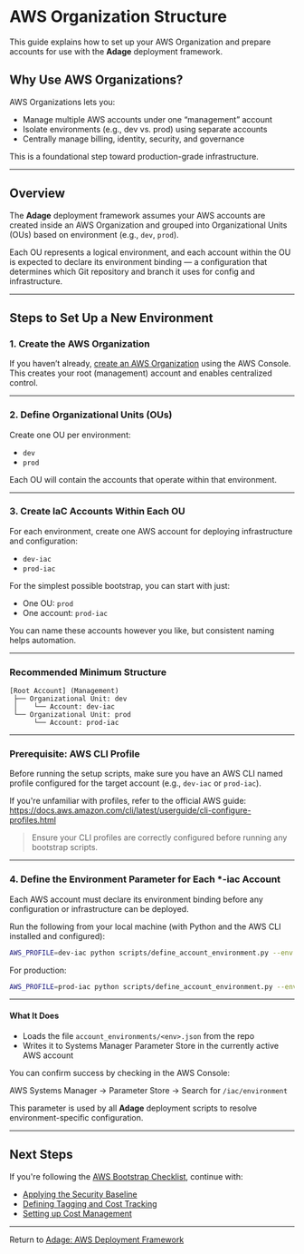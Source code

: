 # AWS Organization Structure

This guide explains how to set up your AWS Organization and prepare accounts for use with the **Adage** deployment framework.

## Why Use AWS Organizations?

AWS Organizations lets you:

- Manage multiple AWS accounts under one “management” account
- Isolate environments (e.g., dev vs. prod) using separate accounts
- Centrally manage billing, identity, security, and governance

This is a foundational step toward production-grade infrastructure.

---

## Overview

The **Adage** deployment framework assumes your AWS accounts are created inside an AWS Organization and grouped into Organizational Units (OUs) based on environment (e.g., `dev`, `prod`).

Each OU represents a logical environment, and each account within the OU is expected to declare its environment binding — a configuration that determines which Git repository and branch it uses for config and infrastructure.

---

## Steps to Set Up a New Environment

### 1. Create the AWS Organization

If you haven’t already, [create an AWS Organization](https://docs.aws.amazon.com/organizations/latest/userguide/orgs_tutorials_basic.html) using the AWS Console. This creates your root (management) account and enables centralized control.

---

### 2. Define Organizational Units (OUs)

Create one OU per environment:

- `dev`
- `prod`

Each OU will contain the accounts that operate within that environment.

---

### 3. Create IaC Accounts Within Each OU

For each environment, create one AWS account for deploying infrastructure and configuration:

- `dev-iac`
- `prod-iac`

For the simplest possible bootstrap, you can start with just:

- One OU: `prod`
- One account: `prod-iac`

You can name these accounts however you like, but consistent naming helps automation.

---

### Recommended Minimum Structure

```
[Root Account] (Management)
 ├── Organizational Unit: dev
 │    └── Account: dev-iac
 └── Organizational Unit: prod
      └── Account: prod-iac
```

---

### Prerequisite: AWS CLI Profile

Before running the setup scripts, make sure you have an AWS CLI named profile configured for the target account (e.g., `dev-iac` or `prod-iac`).

If you're unfamiliar with profiles, refer to the official AWS guide:  
https://docs.aws.amazon.com/cli/latest/userguide/cli-configure-profiles.html


> Ensure your CLI profiles are correctly configured before running any bootstrap scripts.

---

### 4. Define the Environment Parameter for Each *-iac Account

Each AWS account must declare its environment binding before any configuration or infrastructure can be deployed.

Run the following from your local machine (with Python and the AWS CLI installed and configured):

```bash
AWS_PROFILE=dev-iac python scripts/define_account_environment.py --env dev
```

For production:

```bash
AWS_PROFILE=prod-iac python scripts/define_account_environment.py --env prod
```

---

#### What It Does

- Loads the file `account_environments/<env>.json` from the repo
- Writes it to Systems Manager Parameter Store in the currently active AWS account

You can confirm success by checking in the AWS Console:

AWS Systems Manager → Parameter Store → Search for `/iac/environment`

This parameter is used by all **Adage** deployment scripts to resolve environment-specific configuration.

---

## Next Steps

If you're following the [AWS Bootstrap Checklist](../bootstrap-checklist.md), continue with:

- [Applying the Security Baseline](../security-baseline/README.md)
- [Defining Tagging and Cost Tracking](../tagging-policy/README.md)
- [Setting up Cost Management](../cost-management/README.md)

---

Return to [Adage: AWS Deployment Framework](../README.md)
